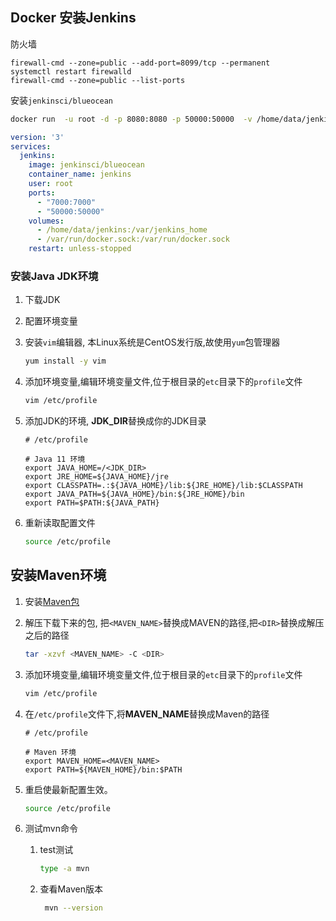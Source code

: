 
## Docker 安装Jenkins
防火墙
```
firewall-cmd --zone=public --add-port=8099/tcp --permanent
systemctl restart firewalld
firewall-cmd --zone=public --list-ports
```

安装`jenkinsci/blueocean`
```bash
docker run  -u root -d -p 8080:8080 -p 50000:50000  -v /home/data/jenkins:/var/jenkins_home -v /var/run/docker.sock:/var/run/docker.sock  --name jenkins jenkinsci/blueocean
```
```yml
version: '3'
services:
  jenkins:
    image: jenkinsci/blueocean
    container_name: jenkins
    user: root
    ports:
      - "7000:7000"
      - "50000:50000"
    volumes:
      - /home/data/jenkins:/var/jenkins_home
      - /var/run/docker.sock:/var/run/docker.sock
    restart: unless-stopped

```

### 安装Java JDK环境

1. 下载JDK

2. 配置环境变量

3. 安装`vim`编辑器, 本Linux系统是CentOS发行版,故使用`yum`包管理器
    ```bash
    yum install -y vim
    ```

4. 添加环境变量,编辑环境变量文件,位于根目录的`etc`目录下的`profile`文件
    ```bash
    vim /etc/profile
    ```	

5. 添加JDK的环境, **JDK_DIR**替换成你的JDK目录
    ```
    # /etc/profile
   
    # Java 11 环境
    export JAVA_HOME=/<JDK_DIR>
    export JRE_HOME=${JAVA_HOME}/jre
    export CLASSPATH=.:${JAVA_HOME}/lib:${JRE_HOME}/lib:$CLASSPATH
    export JAVA_PATH=${JAVA_HOME}/bin:${JRE_HOME}/bin
    export PATH=$PATH:${JAVA_PATH}
    ```

6. 重新读取配置文件
    ```bash
    source /etc/profile
    ```

## 安装Maven环境

1. 安装[Maven包](https://maven.apache.org/download.cgi)

2. 解压下载下来的包, 把`<MAVEN_NAME>`替换成MAVEN的路径,把`<DIR>`替换成解压之后的路径
    ```bash
    tar -xzvf <MAVEN_NAME> -C <DIR>
    ```

3. 添加环境变量,编辑环境变量文件,位于根目录的`etc`目录下的`profile`文件
    ```bash
    vim /etc/profile
    ```

4. 在`/etc/profile`文件下,将**MAVEN_NAME**替换成Maven的路径
    ```
    # /etc/profile
    
    # Maven 环境
    export MAVEN_HOME=<MAVEN_NAME>
    export PATH=${MAVEN_HOME}/bin:$PATH
    ```

5. 重启使最新配置生效。
    ```bash
    source /etc/profile
    ```

6. 测试mvn命令
    1. test测试
       ```bash
       type -a mvn
        ```
    2. 查看Maven版本
       ```bash
        mvn --version
       ```

